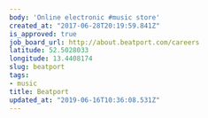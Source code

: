 ```yaml
---
body: 'Online electronic #music store'
created_at: "2017-06-28T20:19:59.841Z"
is_approved: true
job_board_url: http://about.beatport.com/careers
latitude: 52.5028033
longitude: 13.4408174
slug: beatport
tags:
- music
title: Beatport
updated_at: "2019-06-16T10:36:08.531Z"
---
```


